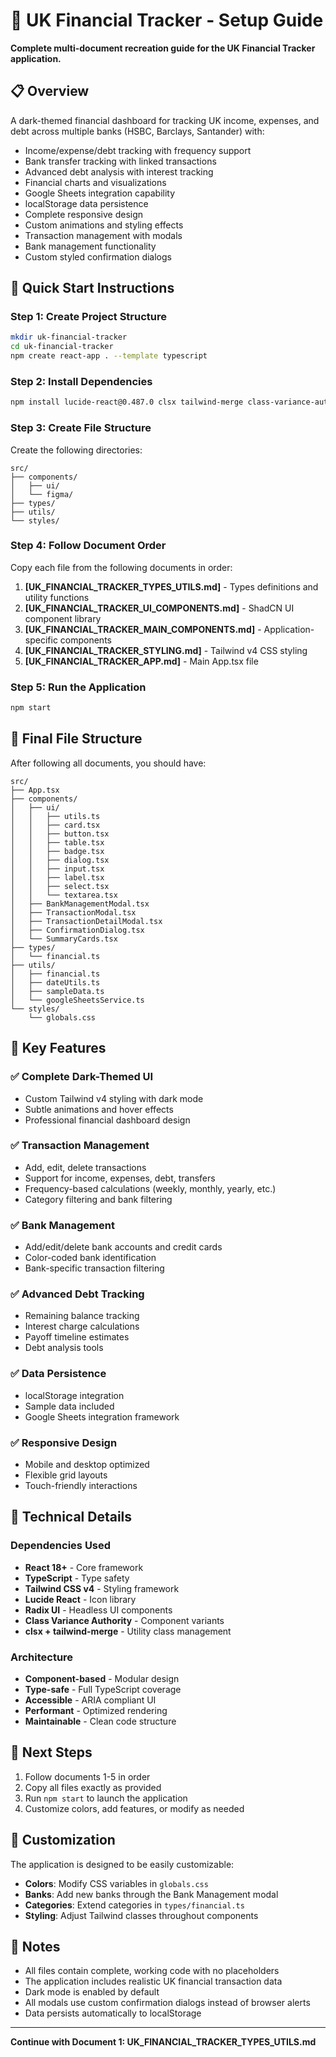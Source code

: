 # 🏦 UK Financial Tracker - Setup Guide

**Complete multi-document recreation guide for the UK Financial Tracker application.**

## 📋 Overview

A dark-themed financial dashboard for tracking UK income, expenses, and debt across multiple banks (HSBC, Barclays, Santander) with:
- Income/expense/debt tracking with frequency support
- Bank transfer tracking with linked transactions  
- Advanced debt analysis with interest tracking
- Financial charts and visualizations
- Google Sheets integration capability
- localStorage data persistence
- Complete responsive design
- Custom animations and styling effects
- Transaction management with modals
- Bank management functionality
- Custom styled confirmation dialogs

## 🚀 Quick Start Instructions

### Step 1: Create Project Structure
```bash
mkdir uk-financial-tracker
cd uk-financial-tracker
npm create react-app . --template typescript
```

### Step 2: Install Dependencies
```bash
npm install lucide-react@0.487.0 clsx tailwind-merge class-variance-authority@0.7.1 @radix-ui/react-slot@1.1.2 @radix-ui/react-dialog@1.1.6 @radix-ui/react-label@2.1.2 @radix-ui/react-select@2.1.6
```

### Step 3: Create File Structure
Create the following directories:
```
src/
├── components/
│   ├── ui/
│   └── figma/
├── types/
├── utils/
└── styles/
```

### Step 4: Follow Document Order
Copy each file from the following documents in order:

1. **[UK_FINANCIAL_TRACKER_TYPES_UTILS.md]** - Types definitions and utility functions
2. **[UK_FINANCIAL_TRACKER_UI_COMPONENTS.md]** - ShadCN UI component library
3. **[UK_FINANCIAL_TRACKER_MAIN_COMPONENTS.md]** - Application-specific components
4. **[UK_FINANCIAL_TRACKER_STYLING.md]** - Tailwind v4 CSS styling
5. **[UK_FINANCIAL_TRACKER_APP.md]** - Main App.tsx file

### Step 5: Run the Application
```bash
npm start
```

## 📁 Final File Structure
After following all documents, you should have:
```
src/
├── App.tsx
├── components/
│   ├── ui/
│   │   ├── utils.ts
│   │   ├── card.tsx
│   │   ├── button.tsx
│   │   ├── table.tsx
│   │   ├── badge.tsx
│   │   ├── dialog.tsx
│   │   ├── input.tsx
│   │   ├── label.tsx
│   │   ├── select.tsx
│   │   └── textarea.tsx
│   ├── BankManagementModal.tsx
│   ├── TransactionModal.tsx
│   ├── TransactionDetailModal.tsx
│   ├── ConfirmationDialog.tsx
│   └── SummaryCards.tsx
├── types/
│   └── financial.ts
├── utils/
│   ├── financial.ts
│   ├── dateUtils.ts
│   ├── sampleData.ts
│   └── googleSheetsService.ts
└── styles/
    └── globals.css
```

## 🎯 Key Features

### ✅ Complete Dark-Themed UI
- Custom Tailwind v4 styling with dark mode
- Subtle animations and hover effects
- Professional financial dashboard design

### ✅ Transaction Management
- Add, edit, delete transactions
- Support for income, expenses, debt, transfers
- Frequency-based calculations (weekly, monthly, yearly, etc.)
- Category filtering and bank filtering

### ✅ Bank Management
- Add/edit/delete bank accounts and credit cards
- Color-coded bank identification
- Bank-specific transaction filtering

### ✅ Advanced Debt Tracking
- Remaining balance tracking
- Interest charge calculations
- Payoff timeline estimates
- Debt analysis tools

### ✅ Data Persistence
- localStorage integration
- Sample data included
- Google Sheets integration framework

### ✅ Responsive Design
- Mobile and desktop optimized
- Flexible grid layouts
- Touch-friendly interactions

## 🔧 Technical Details

### Dependencies Used
- **React 18+** - Core framework
- **TypeScript** - Type safety
- **Tailwind CSS v4** - Styling framework
- **Lucide React** - Icon library
- **Radix UI** - Headless UI components
- **Class Variance Authority** - Component variants
- **clsx + tailwind-merge** - Utility class management

### Architecture
- **Component-based** - Modular design
- **Type-safe** - Full TypeScript coverage
- **Accessible** - ARIA compliant UI
- **Performant** - Optimized rendering
- **Maintainable** - Clean code structure

## 📖 Next Steps

1. Follow documents 1-5 in order
2. Copy all files exactly as provided
3. Run `npm start` to launch the application
4. Customize colors, add features, or modify as needed

## 🎨 Customization

The application is designed to be easily customizable:
- **Colors**: Modify CSS variables in `globals.css`
- **Banks**: Add new banks through the Bank Management modal
- **Categories**: Extend categories in `types/financial.ts`
- **Styling**: Adjust Tailwind classes throughout components

## 📝 Notes

- All files contain complete, working code with no placeholders
- The application includes realistic UK financial transaction data
- Dark mode is enabled by default
- All modals use custom confirmation dialogs instead of browser alerts
- Data persists automatically to localStorage

---

**Continue with Document 1: UK_FINANCIAL_TRACKER_TYPES_UTILS.md**